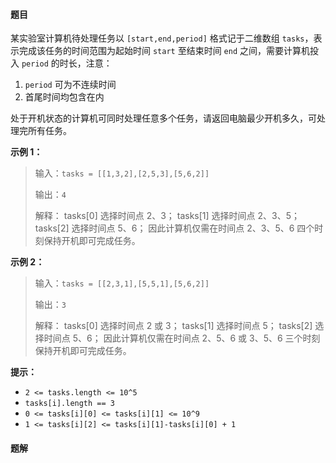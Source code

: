 #### 题目
某实验室计算机待处理任务以 `[start,end,period]` 格式记于二维数组 `tasks`，表示完成该任务的时间范围为起始时间 `start` 至结束时间 `end` 之间，需要计算机投入 `period` 的时长，注意：
1. `period` 可为不连续时间
2. 首尾时间均包含在内

处于开机状态的计算机可同时处理任意多个任务，请返回电脑最少开机多久，可处理完所有任务。

**示例 1：**
>输入：`tasks = [[1,3,2],[2,5,3],[5,6,2]]`
>
>输出：`4`
>
>解释：
>tasks[0] 选择时间点 2、3；
>tasks[1] 选择时间点 2、3、5；
>tasks[2] 选择时间点 5、6；
>因此计算机仅需在时间点 2、3、5、6 四个时刻保持开机即可完成任务。

**示例 2：**
>输入：`tasks = [[2,3,1],[5,5,1],[5,6,2]]`
>
>输出：`3`
>
>解释：
>tasks[0] 选择时间点 2 或 3；
>tasks[1] 选择时间点 5；
>tasks[2] 选择时间点 5、6；
>因此计算机仅需在时间点 2、5、6 或 3、5、6 三个时刻保持开机即可完成任务。

**提示：**
- `2 <= tasks.length <= 10^5`
- `tasks[i].length == 3`
- `0 <= tasks[i][0] <= tasks[i][1] <= 10^9`
- `1 <= tasks[i][2] <= tasks[i][1]-tasks[i][0] + 1`

 #### 题解